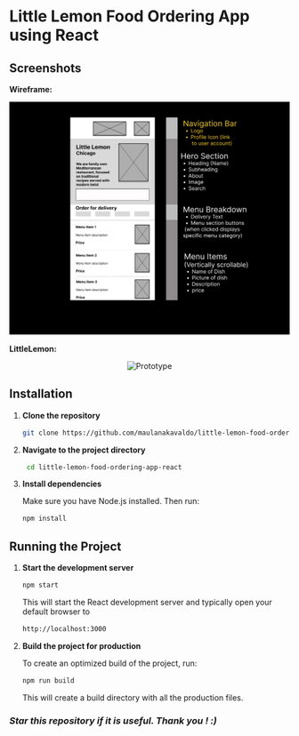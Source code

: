 # Little Lemon Food Ordering App using React

## Screenshots

  <p><strong>Wireframe:</strong></p>
    <p align="center">
      <img src="assets/Wireframe.jpg" alt="wireframe">
    </p>
  <p><strong>LittleLemon:</strong></p>
    <p align="center">
      <img src="assets/LittleLemon.png" alt="Prototype">
    </p>


## Installation

1. **Clone the repository**
   ```bash
   git clone https://github.com/maulanakavaldo/little-lemon-food-ordering-app-react.git
   ```

2. **Navigate to the project directory**
   ```bash
    cd little-lemon-food-ordering-app-react
    ```

3. **Install dependencies**
    
    Make sure you have Node.js installed. Then run:
   ```bash
   npm install
   ```


## Running the Project
1. **Start the development server**
    ```bash
    npm start
    ```
    This will start the React development server and typically open your default browser to 
    ```bash
    http://localhost:3000
    ```




2. **Build the project for production**
    
    To create an optimized build of the project, run:
    ```bash
    npm run build
    ```    
    This will create a build directory with all the production files.


### _Star this repository if it is useful. Thank you ! :)_